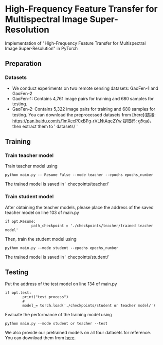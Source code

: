 # High-Frequency Feature Transfer for Multispectral Image Super-Resolution


Implementation of "High-Frequency Feature Transfer for Multispectral Image Super-Resolution" in PyTorch
## Preparation

### Datasets
* We conduct experiments on two remote sensing datasets: GaoFen-1 and GaoFen-2
* GaoFen-1: Contains 4,761 image pairs for training and 680 samples for testing.
* GaoFen-2: Contains 5,322 image pairs for training and 680 samples for testing.
You can download the preprocessed datasets from [here](链接: https://pan.baidu.com/s/1mXecP0xBPg-rVLNtAqe2Yw 提取码: g5qa)，then extract them to  ' datasets/ '
## Training

### Train teacher model
Train teacher model using
```
python main.py -- Resume False --mode teacher --epochs epochs_number
```
The trained model is saved in ' checpoints/teacher/'
### Train student model
After obtaining the teacher models, please place the address of the saved teacher model on line 103 of main.py
```
if opt.Resume:
            path_checkpoint = './checkpoints/teacher/trained teacher model'
```
Then, train the student model using
```
python main.py --mode student --epochs epochs_number
```
The trained model is saved in ' checpoints/student/'
## Testing
Put the address of the test model on line 134 of main.py
```
if opt.test:
        print("test process")
        #
        model_= torch.load('./checkpoints/student or teacher model/')
```
Evaluate the performance of the training model using
```
python main.py --mode student or teacher --test
```
We also provide our pretrained models on all four datasets for reference. You can download them from [here](http://www.baidu.com/).


